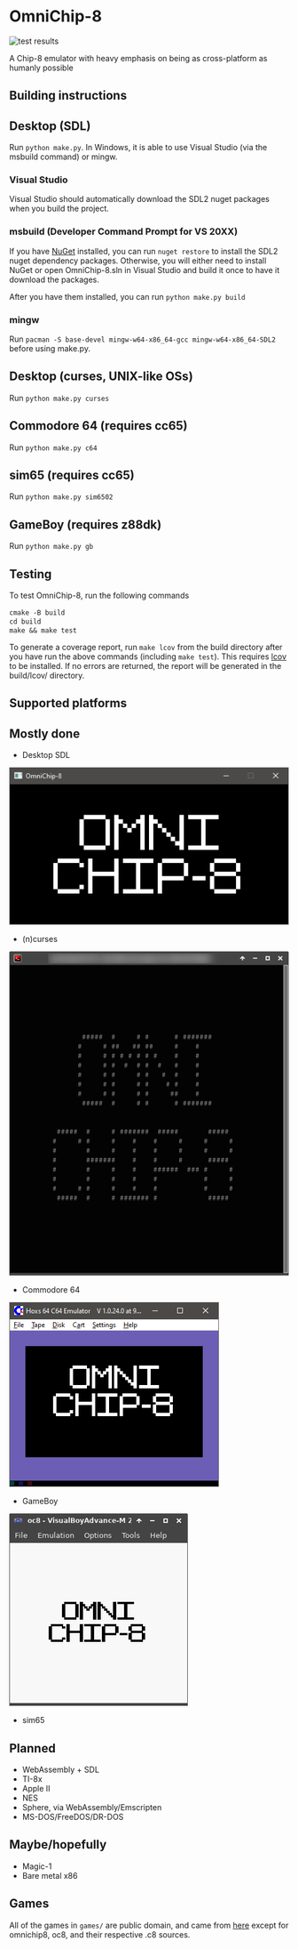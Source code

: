OmniChip-8
=======
![test results](https://camo.githubusercontent.com/5638baa5674f7b1952dbeb1ab646b5e8ff97f799588c3c5c86742beb6451685e/68747470733a2f2f696d672e736869656c64732e696f2f62616467652f74657374732d372532307061737365642d73756363657373)

A Chip-8 emulator with heavy emphasis on being as cross-platform as humanly possible

Building instructions
-----
## Desktop (SDL)
Run `python make.py`. In Windows, it is able to use Visual Studio (via the msbuild command) or mingw.
### Visual Studio
Visual Studio should automatically download the SDL2 nuget packages when you build the project.
### msbuild (Developer Command Prompt for VS 20XX)
If you have [NuGet](https://www.nuget.org/) installed, you can run `nuget restore` to install the SDL2 nuget dependency packages. Otherwise, you will either need to install NuGet or open OmniChip-8.sln in Visual Studio and build it once to have it download the packages.

After you have them installed, you can run `python make.py build`
### mingw
Run `pacman -S base-devel mingw-w64-x86_64-gcc mingw-w64-x86_64-SDL2` before using make.py.

## Desktop (curses, UNIX-like OSs)
Run `python make.py curses`
## Commodore 64 (requires cc65)
Run `python make.py c64`
## sim65 (requires cc65)
Run `python make.py sim6502`
## GameBoy (requires z88dk)
Run `python make.py gb`

Testing
------
To test OmniChip-8, run the following commands
```Shell
cmake -B build
cd build
make && make test
```
To generate a coverage report, run `make lcov` from the build directory after you have run the above commands (including `make test`). This requires [lcov](https://github.com//linux-test-project/lcov) to be installed. If no errors are returned, the report will be generated in the build/lcov/ directory.


Supported platforms
------ 
## Mostly done
 * Desktop SDL

![SDL screenshot](./screenshots/sdl.png)
 * (n)curses

![ncurses screenshot](./screenshots/curses.png)
 * Commodore 64

![Commodore 64 screenshot](./screenshots/c64.png)
 * GameBoy

![Gameboy screenshot](./screenshots/gb.png)

 * sim65


## Planned
 * WebAssembly + SDL
 * TI-8x
 * Apple II
 * NES
 * Sphere, via WebAssembly/Emscripten
 * MS-DOS/FreeDOS/DR-DOS

## Maybe/hopefully
 * Magic-1
 * Bare metal x86


Games
------
All of the games in `games/` are public domain, and came from [here](https://www.zophar.net/pdroms/chip8/chip-8-games-pack.html) except for omnichip8, oc8, and their respective .c8 sources.
